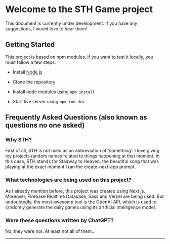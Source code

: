 # Welcome to the STH Game project

This document is currently under development. If you have any suggestions, I would love to hear them!

## Getting Started

This project is based on npm modules, if you want to test it locally, you must follow a few steps: 

- Install [Node.js](https://nodejs.org)

- Clone the repository

- Install node modules using `npm install`

- Start live server using `npm run dev`

## Frequently Asked Questions (also known as questions no one asked)

### Why STH?

First of all, STH is not used as an abbreviation of 'something'. I love giving my projects random names related to things happening at that moment. In this case, STH stands for Stairway to Heaven, the beautiful song that was playing at the exact moment I ran the create-next-app prompt. 

### What technologies are being used on this project?

As I already mention before, this project was created using Next.js. Moreover, Firebase Realtime Database, Sass and Vercel are being used. But undoubtedly, the most awesome tool is the OpenAI API, which is used to randomly generate the daily games using its artificial intelligence model.

### Were these questions written by ChatGPT? 

No, they were not. At least not all of them... 

---


